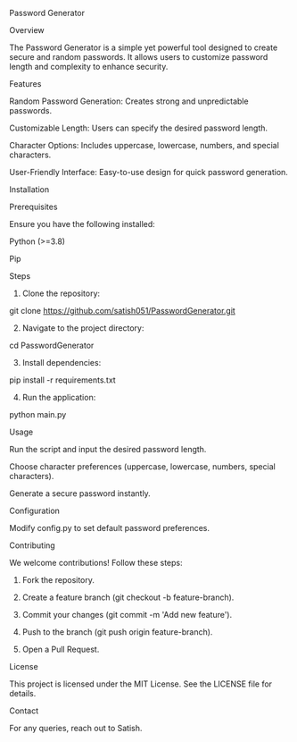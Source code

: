 Password Generator

Overview

The Password Generator is a simple yet powerful tool designed to create secure and random passwords. It allows users to customize password length and complexity to enhance security.

Features

Random Password Generation: Creates strong and unpredictable passwords.

Customizable Length: Users can specify the desired password length.

Character Options: Includes uppercase, lowercase, numbers, and special characters.

User-Friendly Interface: Easy-to-use design for quick password generation.


Installation

Prerequisites

Ensure you have the following installed:

Python (>=3.8)

Pip


Steps

1. Clone the repository:

git clone https://github.com/satish051/PasswordGenerator.git


2. Navigate to the project directory:

cd PasswordGenerator


3. Install dependencies:

pip install -r requirements.txt


4. Run the application:

python main.py



Usage

Run the script and input the desired password length.

Choose character preferences (uppercase, lowercase, numbers, special characters).

Generate a secure password instantly.


Configuration

Modify config.py to set default password preferences.

Contributing

We welcome contributions! Follow these steps:

1. Fork the repository.


2. Create a feature branch (git checkout -b feature-branch).


3. Commit your changes (git commit -m 'Add new feature').


4. Push to the branch (git push origin feature-branch).


5. Open a Pull Request.



License

This project is licensed under the MIT License. See the LICENSE file for details.

Contact

For any queries, reach out to Satish.

